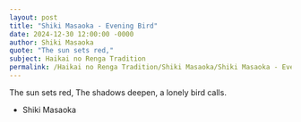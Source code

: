 ```yaml
---
layout: post
title: "Shiki Masaoka - Evening Bird"
date: 2024-12-30 12:00:00 -0000
author: Shiki Masaoka
quote: "The sun sets red,"
subject: Haikai no Renga Tradition
permalink: /Haikai no Renga Tradition/Shiki Masaoka/Shiki Masaoka - Evening Bird
---
```


The sun sets red,
The shadows deepen,
a lonely bird calls.

- Shiki Masaoka

